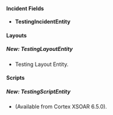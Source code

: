 
#### Incident Fields
- **TestingIncidentEntity**

#### Layouts
##### New: TestingLayoutEntity
- Testing Layout Entity.

#### Scripts
##### New: TestingScriptEntity
-  (Available from Cortex XSOAR 6.5.0).
